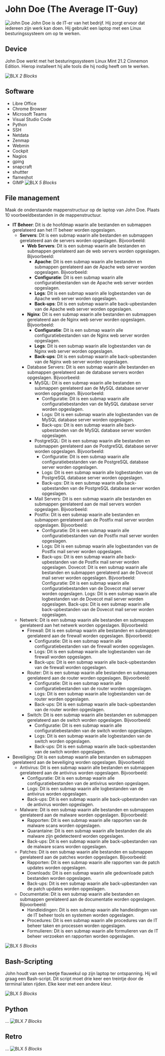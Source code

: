 # John Doe (The Average IT-Guy)
![John Doe](../images/John%20Doe%20Blije%20IT-er.png)
John Doe is de IT-er van het bedrijf. Hij zorgt ervoor dat iedereen zijn werk kan doen. Hij gebruikt een laptop met een Linux besturingssysteem om op te werken.

## Device
John Doe werkt met het besturingssysteem Linux Mint 21.2 Cinnemon Edition. Hierop installeert hij alle tools die hij nodig heeft om te werken.

![BLX](../icons/blocks2d_icon_32x32.jpg) _2 Blocks_

## Software
* Libre Office
* Chrome Browser
* Microsoft Teams
* Visual Studio Code
* Python
* SSH
* Netdata
* Zenmap
* Webmin
* Cockpit
* Nagios
* gping
* snapcraft
* shuttter
* flameshot
* GIMP
![BLX](../icons/blocks2d_icon_32x32.jpg) _5 Blocks_

## File management
Maak de onderstaande mappenstructuur op de laptop van John Doe. Plaats 10 voorbeeldbestanden in de mappenstructuur.
* **IT Beheer**: Dit is de hoofdmap waarin alle bestanden en submappen gerelateerd aan het IT beheer worden opgeslagen.
  * **Servers**: Dit is een submap waarin alle bestanden en submappen gerelateerd aan de servers worden opgeslagen. Bijvoorbeeld:
    * **Web Servers**: Dit is een submap waarin alle bestanden en submappen gerelateerd aan de web servers worden opgeslagen. Bijvoorbeeld:
      * **Apache**: Dit is een submap waarin alle bestanden en submappen gerelateerd aan de Apache web server worden opgeslagen. Bijvoorbeeld:
      * **Configuratie**: Dit is een submap waarin alle configuratiebestanden van de Apache web server worden opgeslagen.
      * **Logs**: Dit is een submap waarin alle logbestanden van de Apache web server worden opgeslagen.
      * **Back-ups**: Dit is een submap waarin alle back-upbestanden van de Apache web server worden opgeslagen.
    * **Nginx**: Dit is een submap waarin alle bestanden en submappen gerelateerd aan de Nginx web server worden opgeslagen. Bijvoorbeeld:
        * **Configuratie**: Dit is een submap waarin alle configuratiebestanden van de Nginx web server worden opgeslagen.
        * **Logs**: Dit is een submap waarin alle logbestanden van de Nginx web server worden opgeslagen.
        * **Back-ups**: Dit is een submap waarin alle back-upbestanden van de Nginx web server worden opgeslagen.
    * Database Servers: Dit is een submap waarin alle bestanden en submappen gerelateerd aan de database servers worden opgeslagen. Bijvoorbeeld:
        * MySQL: Dit is een submap waarin alle bestanden en submappen gerelateerd aan de MySQL database server worden opgeslagen. Bijvoorbeeld:
            * Configuratie: Dit is een submap waarin alle configuratiebestanden van de MySQL database server worden opgeslagen.
            * Logs: Dit is een submap waarin alle logbestanden van de MySQL database server worden opgeslagen.
            * Back-ups: Dit is een submap waarin alle back-upbestanden van de MySQL database server worden opgeslagen.
        * PostgreSQL: Dit is een submap waarin alle bestanden en submappen gerelateerd aan de PostgreSQL database server worden opgeslagen. Bijvoorbeeld:
            * Configuratie: Dit is een submap waarin alle configuratiebestanden van de PostgreSQL database server worden opgeslagen.
            * Logs: Dit is een submap waarin alle logbestanden van de PostgreSQL database server worden opgeslagen.
            * Back-ups: Dit is een submap waarin alle back-upbestanden van de PostgreSQL database server worden opgeslagen.
        * Mail Servers: Dit is een submap waarin alle bestanden en submappen gerelateerd aan de mail servers worden opgeslagen. Bijvoorbeeld:
        * Postfix: Dit is een submap waarin alle bestanden en submappen gerelateerd aan de Postfix mail server worden opgeslagen. Bijvoorbeeld:
            * Configuratie: Dit is een submap waarin alle configuratiebestanden van de Postfix mail server worden opgeslagen.
            * Logs: Dit is een submap waarin alle logbestanden van de Postfix mail server worden opgeslagen.
            * Back-ups: Dit is een submap waarin alle back-upbestanden van de Postfix mail server worden opgeslagen.
Dovecot: Dit is een submap waarin alle bestanden en submappen gerelateerd aan de Dovecot mail server worden opgeslagen. Bijvoorbeeld:
Configuratie: Dit is een submap waarin alle configuratiebestanden van de Dovecot mail server worden opgeslagen.
Logs: Dit is een submap waarin alle logbestanden van de Dovecot mail server worden opgeslagen.
Back-ups: Dit is een submap waarin alle back-upbestanden van de Dovecot mail server worden opgeslagen.
  * Netwerk: Dit is een submap waarin alle bestanden en submappen gerelateerd aan het netwerk worden opgeslagen. Bijvoorbeeld:
    * Firewall: Dit is een submap waarin alle bestanden en submappen gerelateerd aan de firewall worden opgeslagen. Bijvoorbeeld:
        * Configuratie: Dit is een submap waarin alle configuratiebestanden van de firewall worden opgeslagen.
        * Logs: Dit is een submap waarin alle logbestanden van de firewall worden opgeslagen.
        * Back-ups: Dit is een submap waarin alle back-upbestanden van de firewall worden opgeslagen.
    * Router: Dit is een submap waarin alle bestanden en submappen gerelateerd aan de router worden opgeslagen. Bijvoorbeeld:
        * Configuratie: Dit is een submap waarin alle configuratiebestanden van de router worden opgeslagen.
        * Logs: Dit is een submap waarin alle logbestanden van de router worden opgeslagen.
        * Back-ups: Dit is een submap waarin alle back-upbestanden van de router worden opgeslagen.
    * Switch: Dit is een submap waarin alle bestanden en submappen gerelateerd aan de switch worden opgeslagen. Bijvoorbeeld:
        * Configuratie: Dit is een submap waarin alle configuratiebestanden van de switch worden opgeslagen.
        * Logs: Dit is een submap waarin alle logbestanden van de switch worden opgeslagen.
        * Back-ups: Dit is een submap waarin alle back-upbestanden van de switch worden opgeslagen.
* Beveiliging: Dit is een submap waarin alle bestanden en submappen gerelateerd aan de beveiliging worden opgeslagen. Bijvoorbeeld:
    * Antivirus: Dit is een submap waarin alle bestanden en submappen gerelateerd aan de antivirus worden opgeslagen. Bijvoorbeeld:
        * Configuratie: Dit is een submap waarin alle configuratiebestanden van de antivirus worden opgeslagen.
        * Logs: Dit is een submap waarin alle logbestanden van de antivirus worden opgeslagen.
        * Back-ups: Dit is een submap waarin alle back-upbestanden van de antivirus worden opgeslagen.
    * Malware: Dit is een submap waarin alle bestanden en submappen gerelateerd aan de malware worden opgeslagen. Bijvoorbeeld:
        * Rapporten: Dit is een submap waarin alle rapporten van de malware scans worden opgeslagen.
        * Quarantaine: Dit is een submap waarin alle bestanden die als malware zijn gedetecteerd worden opgeslagen.
        * Back-ups: Dit is een submap waarin alle back-upbestanden van de malware scans worden opgeslagen.
    * Patches: Dit is een submap waarin alle bestanden en submappen gerelateerd aan de patches worden opgeslagen. Bijvoorbeeld:
        * Rapporten: Dit is een submap waarin alle rapporten van de patch updates worden opgeslagen.
        * Downloads: Dit is een submap waarin alle gedownloade patch bestanden worden opgeslagen.
        * Back-ups: Dit is een submap waarin alle back-upbestanden van de patch updates worden opgeslagen.
  * Documentatie: Dit is een submap waarin alle bestanden en submappen gerelateerd aan de documentatie worden opgeslagen. Bijvoorbeeld:
    * Handleidingen: Dit is een submap waarin alle handleidingen van de IT beheer tools en systemen worden opgeslagen.
    * Procedures: Dit is een submap waarin alle procedures van de IT beheer taken en processen worden opgeslagen.
    * Formulieren: Dit is een submap waarin alle formulieren van de IT beheer verzoeken en rapporten worden opgeslagen.

![BLX](../icons/blocks2d_icon_32x32.jpg) _5 Blocks_

## Bash-Scripting
John houdt van een beetje flauwekul op zijn laptop ter ontspanning. Hij wil graag een Bash-script. Dit script moet drie keer een treintje door de terminal laten rijden. Elke keer met een andere kleur.

![BLX](../icons/blocks2d_icon_32x32.jpg) _5 Blocks_

## Python
...
![BLX](../icons/blocks2d_icon_32x32.jpg) _7 Blocks_

## Retro
...
![BLX](../icons/blocks2d_icon_32x32.jpg) _5 Blocks_